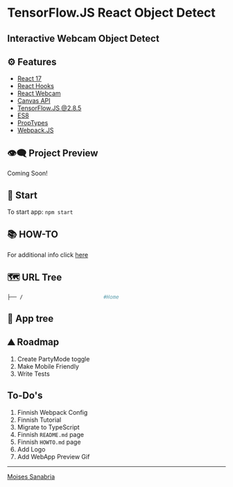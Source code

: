 # TensorFlow.JS React Object Detect

## **Interactive Webcam Object Detect**

<!-- <img src="" width="150px"/> -->

## ⚙ Features

- [React 17](https://reactjs.org/blog/2020/10/20/react-v17.html)
- [React Hooks](https://reactjs.org/docs/hooks-intro.html)
- [React Webcam](https://www.npmjs.com/package/react-webcam)
- [Canvas API](https://www.w3schools.com/tags/canvas_arc.asp)
- [TensorFlow.JS @2.8.5](https://www.tensorflow.org/js/models)
- [ES8](https://www.w3schools.com/js/js_2018.asp)
- [PropTypes](https://www.npmjs.com/package/prop-types)
- [Webpack.JS](https://webpack.js.org/)

## 👁️‍🗨️ Project Preview

Coming Soon!

## 🚀 Start

To start app: `npm start`

## 📚 HOW-TO

For additional info click [here](https://github.com/moisestech/tf-js-object-detect/blob/main/HOWTO.md]])

## 🗺 URL Tree

```bash
├── /                          #Home
```

## 🌿 App tree

## ⛰️ Roadmap

1. Create PartyMode toggle
2. Make Mobile Friendly
3. Write Tests

## To-Do's

1. Finnish Webpack Config
2. Finnish Tutorial
3. Migrate to TypeScript
4. Finnish `README.md` page
5. Finnish `HOWTO.md` page
6. Add Logo
7. Add WebApp Preview Gif

---

[Moises Sanabria](https://www.moises.tech/)
